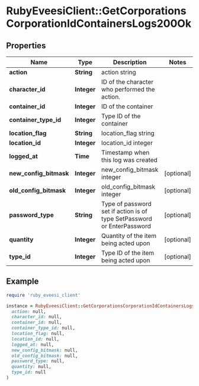 # RubyEveesiClient::GetCorporationsCorporationIdContainersLogs200Ok

## Properties

| Name | Type | Description | Notes |
| ---- | ---- | ----------- | ----- |
| **action** | **String** | action string |  |
| **character_id** | **Integer** | ID of the character who performed the action. |  |
| **container_id** | **Integer** | ID of the container |  |
| **container_type_id** | **Integer** | Type ID of the container |  |
| **location_flag** | **String** | location_flag string |  |
| **location_id** | **Integer** | location_id integer |  |
| **logged_at** | **Time** | Timestamp when this log was created |  |
| **new_config_bitmask** | **Integer** | new_config_bitmask integer | [optional] |
| **old_config_bitmask** | **Integer** | old_config_bitmask integer | [optional] |
| **password_type** | **String** | Type of password set if action is of type SetPassword or EnterPassword | [optional] |
| **quantity** | **Integer** | Quantity of the item being acted upon | [optional] |
| **type_id** | **Integer** | Type ID of the item being acted upon | [optional] |

## Example

```ruby
require 'ruby_eveesi_client'

instance = RubyEveesiClient::GetCorporationsCorporationIdContainersLogs200Ok.new(
  action: null,
  character_id: null,
  container_id: null,
  container_type_id: null,
  location_flag: null,
  location_id: null,
  logged_at: null,
  new_config_bitmask: null,
  old_config_bitmask: null,
  password_type: null,
  quantity: null,
  type_id: null
)
```

